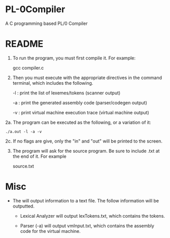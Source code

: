 # PL-0Compiler
A C programming based PL/0 Compiler

README
======

1. To run the program, you must first compile it. For example:

	gcc compiler.c

2. Then you must execute with the appropriate directives in the command terminal, which includes the following.

	-l : print the list of lexemes/tokens (scanner output)

	-a : print the generated assembly code (parser/codegen output)

	-v : print virtual machine execution trace (virtual machine output) 

2a. The program can be executed as the following, or a variation of it:
	
	./a.out -l -a -v

2c. If no flags are give, only the "in" and "out" will be printed to the screen.

3. The program will ask for the source program. Be sure to include .txt at the end of it. For example
	
	source.txt

Misc
====

- The will output information to a text file. The follow information will be outputted.

	* Lexical Analyzer will output lexTokens.txt, which contains the tokens.

	* Parser (-a) will output vmInput.txt, which contains the assembly code for the virtual machine.
		
